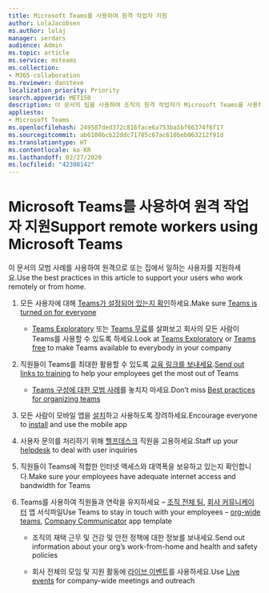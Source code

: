 ```yaml
---
title: Microsoft Teams를 사용하여 원격 작업자 지원
author: LolaJacobsen
ms.author: lolaj
manager: serdars
audience: Admin
ms.topic: article
ms.service: msteams
ms.collection:
- M365-collaboration
ms.reviewer: dansteve
localization_priority: Priority
search.appverid: MET150
description: 이 문서의 팁을 사용하여 조직의 원격 작업자가 Microsoft Teams를 사용하여 생산성을 높이도록 할 수 있습니다.
appliesto:
- Microsoft Teams
ms.openlocfilehash: 249587ded372c816face6a753ba5bf66374f6f17
ms.sourcegitcommit: ab6100bcb22ddc71785c67ac610beb063212f91d
ms.translationtype: HT
ms.contentlocale: ko-KR
ms.lasthandoff: 02/27/2020
ms.locfileid: "42308142"
---
```

# <a name="support-remote-workers-using-microsoft-teams"></a><span data-ttu-id="a5dc6-103">Microsoft Teams를 사용하여 원격 작업자 지원</span><span class="sxs-lookup"><span data-stu-id="a5dc6-103">Support remote workers using Microsoft Teams</span></span>

<span data-ttu-id="a5dc6-104">이 문서의 모범 사례를 사용하여 원격으로 또는 집에서 일하는 사용자를 지원하세요.</span><span class="sxs-lookup"><span data-stu-id="a5dc6-104">Use the best practices in this article to support your users who work remotely or from home.</span></span>

1.  <span data-ttu-id="a5dc6-105">모든 사용자에 대해 [Teams가 설정되어 있는지 확인](assign-teams-licenses.md)하세요.</span><span class="sxs-lookup"><span data-stu-id="a5dc6-105">Make sure [Teams is turned on for everyone](assign-teams-licenses.md)</span></span>
    
      - <span data-ttu-id="a5dc6-106">[Teams Exploratory](teams-exploratory.md) 또는 [Teams 무료](https://support.office.com/article/Welcome-to-Microsoft-Teams-free-6d79a648-6913-4696-9237-ed13de64ae3c)를 살펴보고 회사의 모든 사람이 Teams를 사용할 수 있도록 하세요.</span><span class="sxs-lookup"><span data-stu-id="a5dc6-106">Look at [Teams Exploratory](teams-exploratory.md) or [Teams free](https://support.office.com/article/Welcome-to-Microsoft-Teams-free-6d79a648-6913-4696-9237-ed13de64ae3c) to make Teams available to everybody in your company</span></span>

2.  <span data-ttu-id="a5dc6-107">직원들이 Teams를 최대한 활용할 수 있도록 [교육 링크를 보내세요](enduser-training.md).</span><span class="sxs-lookup"><span data-stu-id="a5dc6-107">[Send out links to training](enduser-training.md) to help your employees get the most out of Teams</span></span>
    
      - <span data-ttu-id="a5dc6-108">[Teams 구성에 대한 모범 사례](best-practices-organizing.md)를 놓치지 마세요.</span><span class="sxs-lookup"><span data-stu-id="a5dc6-108">Don’t miss [Best practices for organizing teams](best-practices-organizing.md)</span></span>

3.  <span data-ttu-id="a5dc6-109">모든 사람이 모바일 앱을 [설치](get-clients.md#mobile-clients)하고 사용하도록 장려하세요.</span><span class="sxs-lookup"><span data-stu-id="a5dc6-109">Encourage everyone to [install](get-clients.md#mobile-clients) and use the mobile app</span></span>

4.  <span data-ttu-id="a5dc6-110">사용자 문의를 처리하기 위해 [헬프데스크](troubleshoot-installation.md) 직원을 고용하세요.</span><span class="sxs-lookup"><span data-stu-id="a5dc6-110">Staff up your [helpdesk](troubleshoot-installation.md) to deal with user inquiries</span></span>

5.  <span data-ttu-id="a5dc6-111">직원들이 Teams에 적합한 인터넷 액세스와 대역폭을 보유하고 있는지 확인합니다.</span><span class="sxs-lookup"><span data-stu-id="a5dc6-111">Make sure your employees have adequate internet access and bandwidth for Teams</span></span> 

6.  <span data-ttu-id="a5dc6-112">Teams를 사용하여 직원들과 연락을 유지하세요 – [조직 전체 팀](create-an-org-wide-team.md), [회사 커뮤니케이터](https://docs.microsoft.com/microsoftteams/platform/samples/app-templates#company-communicator) 앱 서식파일</span><span class="sxs-lookup"><span data-stu-id="a5dc6-112">Use Teams to stay in touch with your employees – [org-wide teams](create-an-org-wide-team.md), [Company Communicator](https://docs.microsoft.com/microsoftteams/platform/samples/app-templates#company-communicator) app template</span></span>
    
      - <span data-ttu-id="a5dc6-113">조직의 재택 근무 및 건강 및 안전 정책에 대한 정보를 보내세요.</span><span class="sxs-lookup"><span data-stu-id="a5dc6-113">Send out information about your org’s work-from-home and health and safety policies</span></span>
    
      - <span data-ttu-id="a5dc6-114">회사 전체의 모임 및 지원 활동에 [라이브 이벤트](teams-live-events/what-are-teams-live-events.md)를 사용하세요.</span><span class="sxs-lookup"><span data-stu-id="a5dc6-114">Use [Live events](teams-live-events/what-are-teams-live-events.md) for company-wide meetings and outreach</span></span>
